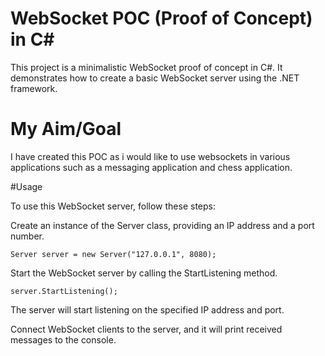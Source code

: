 # WebSocket POC (Proof of Concept) in C#

This project is a minimalistic WebSocket proof of concept in C#. It demonstrates how to create a basic WebSocket server using the .NET framework.

# My Aim/Goal

I have created this POC as i would like to use websockets in various applications such as a messaging application and chess application. 

#Usage

To use this WebSocket server, follow these steps:

Create an instance of the Server class, providing an IP address and a port number.

`Server server = new Server("127.0.0.1", 8080);`

Start the WebSocket server by calling the StartListening method.

`server.StartListening();`

The server will start listening on the specified IP address and port.

Connect WebSocket clients to the server, and it will print received messages to the console.
